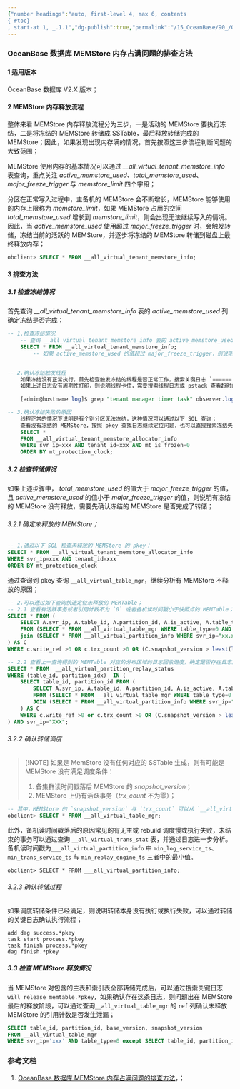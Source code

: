 ```yaml
---
{"number headings":"auto, first-level 4, max 6, contents
{ #toc}
, start-at 1, _.1.1","dg-publish":true,"permalink":"/15_OceanBase/90_/OceanBase 数据库 MEMStore 内存占满问题的排查方法/","dgPassFrontmatter":true}
---
```



### OceanBase 数据库 MEMStore 内存占满问题的排查方法
#### 1 适用版本
OceanBase 数据库 V2.X 版本；

#### 2 MEMStore 内存释放流程
整体来看 MEMStore 内存释放流程分为三步，一是活动的 MEMStore 要执行冻结，二是将冻结的 MEMStore 转储成 SSTable，最后释放转储完成的 MEMStore；因此，如果发现出现内存满的情况，首先按照这三步流程判断问题的大致范围；

MEMStore 使用内存的基本情况可以通过 *\_\_all_virtual_tenant_memstore_info* 表查询，重点关注 *active_memstore_used*、*total_memstore_used*、*major_freeze_trigger* 与 *memstore_limit* 四个字段；

分区在正常写入过程中，主备机的 MEMStore 会不断增长，MEMStore 能够使用的内存上限称为 *memstore_limit*，如果 MEMStore 占用的空间 *total_memstore_used* 增长到 *memstore_limit*，则会出现无法继续写入的情况。因此，当 *active_memstore_used* 使用超过 *major_freeze_trigger* 时，会触发转储，冻结当前的活跃的 MEMStore，并逐步将冻结的 MEMStore 转储到磁盘上最终释放内存；

```SQL
obclient> SELECT * FROM __all_virtual_tenant_memstore_info;
```


#### 3 排查方法
##### 3.1 检查冻结情况
首先查询 *\_\_all_virtual_tenant_memstore_info* 表的 *active_memstore_used* 列确定冻结是否完成；

```sql
-- 1.检查冻结情况
	-- 查询 __all_virtual_tenant_memstore_info 表的 active_memstore_used 列确定冻结是否完成；
	SELECT * FROM __all_virtual_tenant_memstore_info;
		-- 如果 active_memstore_used 的值超过 major_freeze_trigger，则说明冻结没有正常执行，需要根据以下步骤进一步检查；


-- 2.确认冻结触发线程
	如果冻结没有正常执行，首先检查触发冻结的线程是否正常工作，搜索关键日志 `====== tenant manager timer task ======` 是否周期性打印；
	如果上述日志没有周期性打印，则说明线程卡住，需要搜索线程日志或 pstack 查看超时的原因；
	
	[admin@hostname log]$ grep "tenant manager timer task" observer.log

-- 3.确认冻结失败的原因
	线程正常的情况下说明是有个别分区无法冻结，这种情况可以通过以下 SQL 查询；
	查看没有冻结的 MEMStore，按照 pkey 查找日志继续定位问题，也可以直接搜索冻结失败的日志；
	SELECT * 
	FROM __all_virtual_tenant_memstore_allocator_info 
	WHERE svr_ip=xxx AND tenant_id=xxx AND mt_is_frozen=0 
	ORDER BY mt_protection_clock;
```


##### 3.2 检查转储情况
如果上述步骤中， *total_memstore_used* 的值大于 *major_freeze_trigger* 的值，且 *active_memstore_used* 的值小于 *major_freeze_trigger* 的值，则说明有冻结的 MEMStore 没有释放，需要先确认冻结的 MEMStore 是否完成了转储；

###### 3.2.1 确定未释放的 MEMStore； 

```sql
-- 1.通过以下 SQL 检查未释放的 MEMStore 的 pkey；
SELECT * FROM __all_virtual_tenant_memstore_allocator_info 
WHERE svr_ip=xxx AND tenant_id=xxx 
ORDER BY mt_protection_clock
```

通过查询到 pkey 查询 `__all_virtual_table_mgr`，继续分析有 MEMStore 不释放的原因；

```sql
-- 2.可以通过如下查询快速定位未释放的 MEMTable；
-- 2.1 查看有活跃事务或者引用计数不为 `0` 或者备机读时间戳小于快照点的 MEMTable；
SELECT * FROM (
	SELECT A.svr_ip, A.table_id, A.partition_id, A.is_active, A.table_type, A.ref, A.write_ref, A.trx_count,  A.base_version, A.multi_version_start, A.snapshot_version, B.min_log_service_ts, B.min_trans_service_ts, B.min_replay_engine_ts 
	FROM (SELECT * FROM __all_virtual_table_mgr WHERE table_type=0 AND is_active =0 ) AS A 
	join (SELECT * FROM __all_virtual_partition_info WHERE svr_ip="xx.xx.xxx.xxx") AS B ON a.table_id = b.table_id AND a.partition_id=b.partition_idx AND a.svr_ip =b.svr_ip
) AS C 
WHERE c.write_ref >0 OR c.trx_count >0 OR (C.snapshot_version > least(least(min_trans_service_ts, min_replay_engine_ts), min_log_service_ts));

-- 2.2 查看上一查询得到的 MEMTable 对应的分布区域的日志回收进度，确定是否存在日志回放不及时；
SELECT * FROM  __all_virtual_partition_replay_status 
WHERE (table_id, partition_idx)  IN (
	SELECT table_id, partition_id FROM (
		SELECT A.svr_ip, A.table_id, A.partition_id, A.is_active, A.table_type, A.ref, A.write_ref, A.trx_count,  A.base_version, A.multi_version_start, A.snapshot_version, B.min_log_service_ts, B.min_trans_service_ts, B.min_replay_engine_ts 
		FROM (SELECT * FROM __all_virtual_table_mgr WHERE table_type=0 AND is_active =0 ) AS A 
		JOIN (SELECT * FROM __all_virtual_partition_info WHERE svr_ip="xxx.xxx.xx.xx") AS B ON a.table_id = b.table_id AND a.partition_id=b.partition_idx AND a.svr_ip =b.svr_ip
	) AS C 
	WHERE c.write_ref >0 or c.trx_count >0 OR (C.snapshot_version > least(least(min_trans_service_ts, min_replay_engine_ts), min_log_service_ts))
) AND svr_ip="XXX";
```


###### 3.2.2 确认转储调度

> [!NOTE] 如果是 MemStore 没有任何对应的 SSTable 生成，则有可能是 MEMStore 没有满足调度条件：
> 1. 备集群读时间戳落后 MEMStore 的 *snapshot_version*；
> 2. MEMStore 上仍有活跃事务（*trx_count* 不为零）；    

```sql
-- 其中，MEMStore 的 `snapshot_version` 与 `trx_count` 可以从 `__all_virtual_table_mgr` 中获得；
obclient> SELECT * FROM __all_virtual_table_mgr;
```
        
此外，备机读时间戳落后的原因常见的有无主或 rebuild 调度慢或执行失败，未结束的事务可以通过查询 `__all_virtual_trans_stat` 表，并通过日志进一步分析。备机读时间戳为`___all_virtual_partition_info` 中 `min_log_service_ts`、`min_trans_service_ts` 与 `min_replay_engine_ts` 三者中的最小值。

```unknow
obclient> SELECT * FROM ___all_virtual_partition_info;
```

###### 3.2.3 确认转储过程
如果调度转储条件已经满足，则说明转储本身没有执行或执行失败，可以通过转储的关键日志确认执行流程；

```unknow
add dag success.*pkey
task start process.*pkey
task finish process.*pkey
dag finish.*pkey
```


##### 3.3 检查 MEMStore 释放情况
当 MEMStore 对包含的主表和索引表全部转储完成后，可以通过搜索关键日志 `will release memtable.*pkey`，如果确认存在这条日志，则问题出在 MEMStore 最后的释放阶段，可以通过查询`__all_virtual_table_mgr` 的 `ref` 列确认未释放 MEMStore 的引用计数是否发生泄漏；

```sql
SELECT table_id, partition_id, base_version, snapshot_version 
FROM __all_virtual_table_mgr 
WHERE svr_ip='xxx' AND table_type=0 except SELECT table_id, partition_idx, base_version, snapshot_version FROM __all_virtual_memstore_info WHERE svr_ip='xxx';
```




### 参考文档
1. [OceanBase 数据库 MEMStore 内存占满问题的排查方法](https://www.oceanbase.com/knowledge-base/oceanbase-database-20000000120?back=kb)，；


